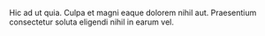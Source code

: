Hic ad ut quia. Culpa et magni eaque dolorem nihil aut. Praesentium consectetur soluta eligendi nihil in earum vel.